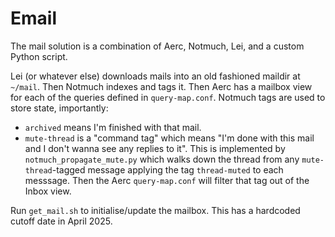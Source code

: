 # Email

The mail solution is a combination of Aerc, Notmuch, Lei, and a custom Python
script.

Lei (or whatever else) downloads mails into an old fashioned maildir at
`~/mail`. Then Notmuch indexes and tags it. Then Aerc has a mailbox view for
each of the queries defined in `query-map.conf`. Notmuch tags are used to store
state, importantly:

- `archived` means I'm finished with that mail.
- `mute-thread` is a "command tag" which means "I'm done with this mail and I
  don't wanna see any replies to it". This is implemented by
  `notmuch_propagate_mute.py` which walks down the thread from any
  `mute-thread`-tagged message applying the tag `thread-muted` to each messsage.
  Then the Aerc `query-map.conf` will filter that tag out of the Inbox view.

Run `get_mail.sh` to initialise/update the mailbox. This has a hardcoded cutoff
date in April 2025.